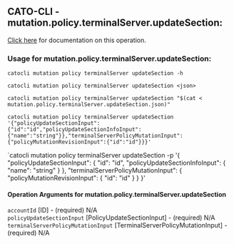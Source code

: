 
## CATO-CLI - mutation.policy.terminalServer.updateSection:
[Click here](https://api.catonetworks.com/documentation/#mutation-mutation.policy.terminalServer.updateSection) for documentation on this operation.

### Usage for mutation.policy.terminalServer.updateSection:

`catocli mutation policy terminalServer updateSection -h`

`catocli mutation policy terminalServer updateSection <json>`

`catocli mutation policy terminalServer updateSection "$(cat < mutation.policy.terminalServer.updateSection.json)"`

`catocli mutation policy terminalServer updateSection '{"policyUpdateSectionInput":{"id":"id","policyUpdateSectionInfoInput":{"name":"string"}},"terminalServerPolicyMutationInput":{"policyMutationRevisionInput":{"id":"id"}}}'`

`catocli mutation policy terminalServer updateSection -p '{
    "policyUpdateSectionInput": {
        "id": "id",
        "policyUpdateSectionInfoInput": {
            "name": "string"
        }
    },
    "terminalServerPolicyMutationInput": {
        "policyMutationRevisionInput": {
            "id": "id"
        }
    }
}'


#### Operation Arguments for mutation.policy.terminalServer.updateSection ####

`accountId` [ID] - (required) N/A    
`policyUpdateSectionInput` [PolicyUpdateSectionInput] - (required) N/A    
`terminalServerPolicyMutationInput` [TerminalServerPolicyMutationInput] - (required) N/A    
